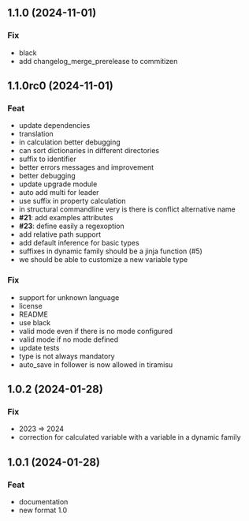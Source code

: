 ## 1.1.0 (2024-11-01)

### Fix

- black
- add changelog_merge_prerelease to commitizen

## 1.1.0rc0 (2024-11-01)

### Feat

- update dependencies
- translation
- in calculation better debugging
- can sort dictionaries in different directories
- suffix to identifier
- better errors messages and improvement
- better debugging
- update upgrade module
- auto add multi for leader
- use suffix in property calculation
- in structural commandline very is there is conflict alternative name
- **#21**: add examples attributes
- **#23**: define easily a regexoption
- add relative path support
- add default inference for basic types
- suffixes in dynamic family should be a jinja function (#5)
- we should be able to customize a new variable type

### Fix

- support for unknown language
- license
- README
- use black
- valid mode even if there is no mode configured
- valid mode if no mode defined
- update tests
- type is not always mandatory
- auto_save in follower is now allowed in tiramisu

## 1.0.2 (2024-01-28)

### Fix

- 2023 => 2024
- correction for calculated variable with a variable in a dynamic family

## 1.0.1 (2024-01-28)

### Feat

- documentation
- new format 1.0
